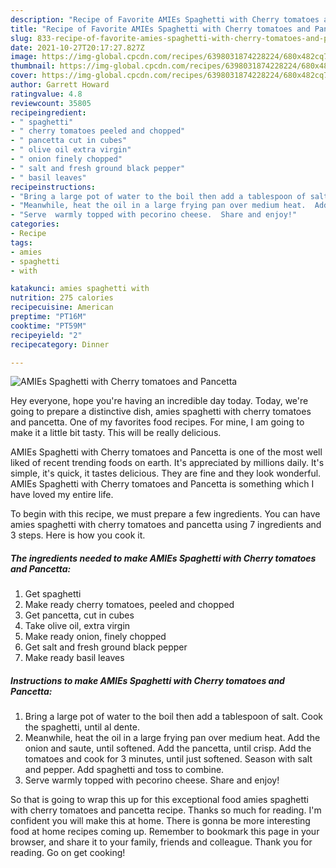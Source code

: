 ```yaml
---
description: "Recipe of Favorite AMIEs Spaghetti with Cherry tomatoes and Pancetta"
title: "Recipe of Favorite AMIEs Spaghetti with Cherry tomatoes and Pancetta"
slug: 833-recipe-of-favorite-amies-spaghetti-with-cherry-tomatoes-and-pancetta
date: 2021-10-27T20:17:27.827Z
image: https://img-global.cpcdn.com/recipes/6398031874228224/680x482cq70/amies-spaghetti-with-cherry-tomatoes-and-pancetta-recipe-main-photo.jpg
thumbnail: https://img-global.cpcdn.com/recipes/6398031874228224/680x482cq70/amies-spaghetti-with-cherry-tomatoes-and-pancetta-recipe-main-photo.jpg
cover: https://img-global.cpcdn.com/recipes/6398031874228224/680x482cq70/amies-spaghetti-with-cherry-tomatoes-and-pancetta-recipe-main-photo.jpg
author: Garrett Howard
ratingvalue: 4.8
reviewcount: 35805
recipeingredient:
- " spaghetti"
- " cherry tomatoes peeled and chopped"
- " pancetta cut in cubes"
- " olive oil extra virgin"
- " onion finely chopped"
- " salt and fresh ground black pepper"
- " basil leaves"
recipeinstructions:
- "Bring a large pot of water to the boil then add a tablespoon of salt.  Cook the spaghetti, until al dente."
- "Meanwhile, heat the oil in a large frying pan over medium heat.  Add the onion and saute, until softened.  Add the pancetta, until crisp.  Add the tomatoes and cook for 3 minutes, until just softened.  Season with salt and pepper.  Add spaghetti and toss to combine."
- "Serve  warmly topped with pecorino cheese.  Share and enjoy!"
categories:
- Recipe
tags:
- amies
- spaghetti
- with

katakunci: amies spaghetti with 
nutrition: 275 calories
recipecuisine: American
preptime: "PT16M"
cooktime: "PT59M"
recipeyield: "2"
recipecategory: Dinner

---
```



![AMIEs Spaghetti with Cherry tomatoes and Pancetta](https://img-global.cpcdn.com/recipes/6398031874228224/680x482cq70/amies-spaghetti-with-cherry-tomatoes-and-pancetta-recipe-main-photo.jpg)

Hey everyone, hope you're having an incredible day today. Today, we're going to prepare a distinctive dish, amies spaghetti with cherry tomatoes and pancetta. One of my favorites food recipes. For mine, I am going to make it a little bit tasty. This will be really delicious.



AMIEs Spaghetti with Cherry tomatoes and Pancetta is one of the most well liked of recent trending foods on earth. It's appreciated by millions daily. It's simple, it's quick, it tastes delicious. They are fine and they look wonderful. AMIEs Spaghetti with Cherry tomatoes and Pancetta is something which I have loved my entire life.


To begin with this recipe, we must prepare a few ingredients. You can have amies spaghetti with cherry tomatoes and pancetta using 7 ingredients and 3 steps. Here is how you cook it.

<!--inarticleads1-->

##### The ingredients needed to make AMIEs Spaghetti with Cherry tomatoes and Pancetta:

1. Get  spaghetti
1. Make ready  cherry tomatoes, peeled and chopped
1. Get  pancetta, cut in cubes
1. Take  olive oil, extra virgin
1. Make ready  onion, finely chopped
1. Get  salt and fresh ground black pepper
1. Make ready  basil leaves




<!--inarticleads2-->

##### Instructions to make AMIEs Spaghetti with Cherry tomatoes and Pancetta:

1. Bring a large pot of water to the boil then add a tablespoon of salt.  Cook the spaghetti, until al dente.
1. Meanwhile, heat the oil in a large frying pan over medium heat.  Add the onion and saute, until softened.  Add the pancetta, until crisp.  Add the tomatoes and cook for 3 minutes, until just softened.  Season with salt and pepper.  Add spaghetti and toss to combine.
1. Serve  warmly topped with pecorino cheese.  Share and enjoy!




So that is going to wrap this up for this exceptional food amies spaghetti with cherry tomatoes and pancetta recipe. Thanks so much for reading. I'm confident you will make this at home. There is gonna be more interesting food at home recipes coming up. Remember to bookmark this page in your browser, and share it to your family, friends and colleague. Thank you for reading. Go on get cooking!
